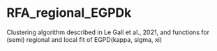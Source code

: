 # RFA_regional_EGPDk
Clustering algorithm described in Le Gall et al., 2021, and functions for (semi) regional and local fit of EGPD(kappa, sigma, xi)
